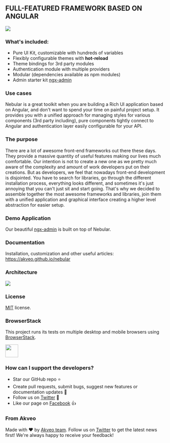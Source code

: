 ## FULL-FEATURED FRAMEWORK BASED ON ANGULAR
<img src="https://i.imgur.com/BqjNqQa.png" />

### What's included:

- Pure UI Kit, customizable with hundreds of variables
- Flexibly configurable themes with **hot-reload**
- Theme bindings for 3rd party modules
- Authentication module with multiple providers
- Modular (dependencies available as npm modules)
- Admin starter kit [ngx-admin](http://github.com/akveo/ngx-admin)

### Use cases
Nebular is a great toolkit when you are building a Rich UI application based on Angular, and don't want to spend your time on painful project setup. It provides you with a unified approach for managing styles for various components (3rd party including), pure components tightly connect to Angular and authentication layer easily configurable for your API.

### The purpose
There are a lot of awesome front-end frameworks out there these days. They provide a massive quantity of useful features making our lives much comfortable. Our intention is not to create a new one as we pretty much aware of the complexity and amount of work developers put on their creations. But as developers, we feel that nowadays front-end development is disjointed. You have to search for libraries, go through the different installation process, everything looks different, and sometimes it's just annoying that you can't just sit and start going. That's why we decided to assemble together the most awesome frameworks and libraries, join them with a unified application and graphical interface creating a higher level abstraction for easier setup.

### Demo Application
Our beautiful [ngx-admin](https://github.com/akveo/ngx-admin) is built on top of Nebular.

### Documentation
Installation, customization and other useful articles: https://akveo.github.io/nebular

### Architecture
<img src="https://i.imgur.com/H4coTS7.png" />

### License
[MIT](LICENSE.txt) license.

### BrowserStack
This project runs its tests on multiple desktop and mobile browsers using [BrowserStack](http://www.browserstack.com).

<img src="https://cloud.githubusercontent.com/assets/131406/22254249/534d889e-e254-11e6-8427-a759fb23b7bd.png" height="40" />

### How can I support the developers?
- Star our GitHub repo :star:
- Create pull requests, submit bugs, suggest new features or documentation updates :wrench:
- Follow us on [Twitter](https://twitter.com/akveo_inc) :feet:
- Like our page on [Facebook](https://www.facebook.com/akveo/) :thumbsup:

### From Akveo
Made with :heart: by [Akveo team](http://akveo.com/). Follow us on [Twitter](https://twitter.com/akveo_inc) to get the latest news first!
We're always happy to receive your feedback!
